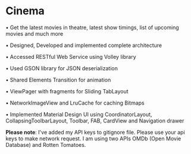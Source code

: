 # Cinema

• Get the latest movies in theatre, latest show timings, list of upcoming movies and much more

• Designed, Developed and implemented complete architecture

• Accessed RESTful Web Service using Volley library

• Used GSON library for JSON deserialization

• Shared Elements Transition for animation

• ViewPager with fragments for Sliding TabLayout

• NetworkImageView and LruCache for caching Bitmaps

• Implemented Material Design UI using CoordinatorLayout, CollapsingToolbarLayout, Toolbar, FAB, CardView and Navigation drawer



**Please note**: I've added my API keys to gitignore file. Please use your api keys to make network request. I am using two APIs OMDb (Open Movie Database) and Rotten Tomatoes.
